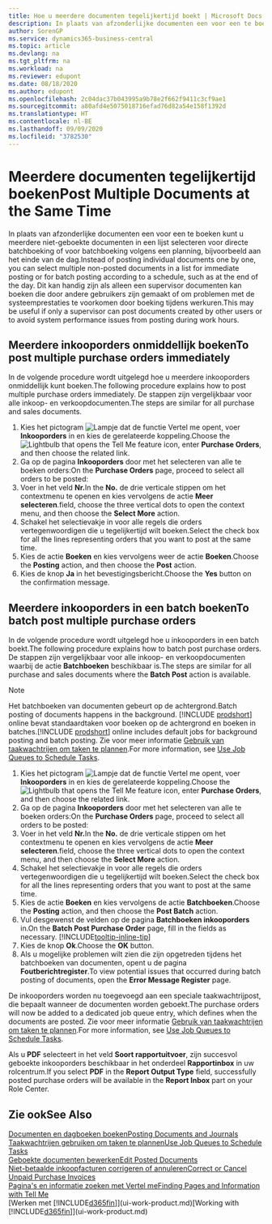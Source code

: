 ```yaml
---
title: Hoe u meerdere documenten tegelijkertijd boekt | Microsoft Docs
description: In plaats van afzonderlijke documenten een voor een te boeken kunt u meerdere niet-geboekte documenten in een lijst selecteren voor batchboeking, hetzij voor onmiddellijke boeking, hetzij gepland voor bijvoorbeeld het einde van de dag.
author: SorenGP
ms.service: dynamics365-business-central
ms.topic: article
ms.devlang: na
ms.tgt_pltfrm: na
ms.workload: na
ms.reviewer: edupont
ms.date: 08/18/2020
ms.author: edupont
ms.openlocfilehash: 2c04dac37b043995a9b78e2f662f9411c3cf9ae1
ms.sourcegitcommit: a80afd4e5075018716efad76d82a54e158f1392d
ms.translationtype: HT
ms.contentlocale: nl-BE
ms.lasthandoff: 09/09/2020
ms.locfileid: "3782530"
---
```

# <a name="post-multiple-documents-at-the-same-time"></a><span data-ttu-id="d7c77-103">Meerdere documenten tegelijkertijd boeken</span><span class="sxs-lookup"><span data-stu-id="d7c77-103">Post Multiple Documents at the Same Time</span></span>

<span data-ttu-id="d7c77-104">In plaats van afzonderlijke documenten een voor een te boeken kunt u meerdere niet-geboekte documenten in een lijst selecteren voor directe batchboeking of voor batchboeking volgens een planning, bijvoorbeeld aan het einde van de dag.</span><span class="sxs-lookup"><span data-stu-id="d7c77-104">Instead of posting individual documents one by one, you can select multiple non-posted documents in a list for immediate posting or for batch posting according to a schedule, such as at the end of the day.</span></span> <span data-ttu-id="d7c77-105">Dit kan handig zijn als alleen een supervisor documenten kan boeken die door andere gebruikers zijn gemaakt of om problemen met de systeemprestaties te voorkomen door boeking tijdens werkuren.</span><span class="sxs-lookup"><span data-stu-id="d7c77-105">This may be useful if only a supervisor can post documents created by other users or to avoid system performance issues from posting during work hours.</span></span>

## <a name="to-post-multiple-purchase-orders-immediately"></a><span data-ttu-id="d7c77-106">Meerdere inkooporders onmiddellijk boeken</span><span class="sxs-lookup"><span data-stu-id="d7c77-106">To post multiple purchase orders immediately</span></span>

<span data-ttu-id="d7c77-107">In de volgende procedure wordt uitgelegd hoe u meerdere inkooporders onmiddellijk kunt boeken.</span><span class="sxs-lookup"><span data-stu-id="d7c77-107">The following procedure explains how to post multiple purchase orders immediately.</span></span> <span data-ttu-id="d7c77-108">De stappen zijn vergelijkbaar voor alle inkoop- en verkoopdocumenten.</span><span class="sxs-lookup"><span data-stu-id="d7c77-108">The steps are similar for all purchase and sales documents.</span></span>

1. <span data-ttu-id="d7c77-109">Kies het pictogram ![Lampje dat de functie Vertel me opent](media/ui-search/search_small.png "Vertel me wat u wilt doen"), voer **Inkooporders** in en kies de gerelateerde koppeling.</span><span class="sxs-lookup"><span data-stu-id="d7c77-109">Choose the ![Lightbulb that opens the Tell Me feature](media/ui-search/search_small.png "Tell me what you want to do") icon, enter **Purchase Orders**, and then choose the related link.</span></span>
2. <span data-ttu-id="d7c77-110">Ga op de pagina **Inkooporders** door met het selecteren van alle te boeken orders:</span><span class="sxs-lookup"><span data-stu-id="d7c77-110">On the **Purchase Orders** page, proceed to select all orders to be posted:</span></span>
3. <span data-ttu-id="d7c77-111">Voer in het veld **Nr.**</span><span class="sxs-lookup"><span data-stu-id="d7c77-111">In the **No.**</span></span> <span data-ttu-id="d7c77-112">de drie verticale stippen om het contextmenu te openen en kies vervolgens de actie **Meer selecteren**.</span><span class="sxs-lookup"><span data-stu-id="d7c77-112">field, choose the three vertical dots to open the context menu, and then choose the **Select More** action.</span></span>
4. <span data-ttu-id="d7c77-113">Schakel het selectievakje in voor alle regels die orders vertegenwoordigen die u tegelijkertijd wilt boeken.</span><span class="sxs-lookup"><span data-stu-id="d7c77-113">Select the check box for all the lines representing orders that you want to post at the same time.</span></span>
5. <span data-ttu-id="d7c77-114">Kies de actie **Boeken** en kies vervolgens weer de actie **Boeken**.</span><span class="sxs-lookup"><span data-stu-id="d7c77-114">Choose the **Posting** action, and then choose the **Post** action.</span></span>
6. <span data-ttu-id="d7c77-115">Kies de knop **Ja** in het bevestigingsbericht.</span><span class="sxs-lookup"><span data-stu-id="d7c77-115">Choose the **Yes** button on the confirmation message.</span></span>

## <a name="to-batch-post-multiple-purchase-orders"></a><span data-ttu-id="d7c77-116">Meerdere inkooporders in een batch boeken</span><span class="sxs-lookup"><span data-stu-id="d7c77-116">To batch post multiple purchase orders</span></span>

<span data-ttu-id="d7c77-117">In de volgende procedure wordt uitgelegd hoe u inkooporders in een batch boekt.</span><span class="sxs-lookup"><span data-stu-id="d7c77-117">The following procedure explains how to batch post purchase orders.</span></span> <span data-ttu-id="d7c77-118">De stappen zijn vergelijkbaar voor alle inkoop- en verkoopdocumenten waarbij de actie **Batchboeken** beschikbaar is.</span><span class="sxs-lookup"><span data-stu-id="d7c77-118">The steps are similar for all purchase and sales documents where the **Batch Post** action is available.</span></span>

> [!NOTE]
> <span data-ttu-id="d7c77-119">Het batchboeken van documenten gebeurt op de achtergrond.</span><span class="sxs-lookup"><span data-stu-id="d7c77-119">Batch posting of documents happens in the background.</span></span> <span data-ttu-id="d7c77-120">[!INCLUDE [prodshort](includes/prodshort.md)] online bevat standaardtaken voor boeken op de achtergrond en boeken in batches.</span><span class="sxs-lookup"><span data-stu-id="d7c77-120">[!INCLUDE [prodshort](includes/prodshort.md)] online includes default jobs for background posting and batch posting.</span></span> <span data-ttu-id="d7c77-121">Zie voor meer informatie [Gebruik van taakwachtrijen om taken te plannen](admin-job-queues-schedule-tasks.md).</span><span class="sxs-lookup"><span data-stu-id="d7c77-121">For more information, see [Use Job Queues to Schedule Tasks](admin-job-queues-schedule-tasks.md).</span></span>

1. <span data-ttu-id="d7c77-122">Kies het pictogram ![Lampje dat de functie Vertel me opent](media/ui-search/search_small.png "Vertel me wat u wilt doen"), voer **Inkooporders** in en kies de gerelateerde koppeling.</span><span class="sxs-lookup"><span data-stu-id="d7c77-122">Choose the ![Lightbulb that opens the Tell Me feature](media/ui-search/search_small.png "Tell me what you want to do") icon, enter **Purchase Orders**, and then choose the related link.</span></span>  
2. <span data-ttu-id="d7c77-123">Ga op de pagina **Inkooporders** door met het selecteren van alle te boeken orders:</span><span class="sxs-lookup"><span data-stu-id="d7c77-123">On the **Purchase Orders** page, proceed to select all orders to be posted:</span></span>
3. <span data-ttu-id="d7c77-124">Voer in het veld **Nr.**</span><span class="sxs-lookup"><span data-stu-id="d7c77-124">In the **No.**</span></span> <span data-ttu-id="d7c77-125">de drie verticale stippen om het contextmenu te openen en kies vervolgens de actie **Meer selecteren**.</span><span class="sxs-lookup"><span data-stu-id="d7c77-125">field, choose the three vertical dots to open the context menu, and then choose the **Select More** action.</span></span>
4. <span data-ttu-id="d7c77-126">Schakel het selectievakje in voor alle regels die orders vertegenwoordigen die u tegelijkertijd wilt boeken.</span><span class="sxs-lookup"><span data-stu-id="d7c77-126">Select the check box for all the lines representing orders that you want to post at the same time.</span></span>
5. <span data-ttu-id="d7c77-127">Kies de actie **Boeken** en kies vervolgens de actie **Batchboeken**.</span><span class="sxs-lookup"><span data-stu-id="d7c77-127">Choose the **Posting** action, and then choose the **Post Batch** action.</span></span>
6. <span data-ttu-id="d7c77-128">Vul desgewenst de velden op de pagina **Batchboeken inkooporders** in.</span><span class="sxs-lookup"><span data-stu-id="d7c77-128">On the **Batch Post Purchase Order** page, fill in the fields as necessary.</span></span> [!INCLUDE[tooltip-inline-tip](includes/tooltip-inline-tip_md.md)]
7. <span data-ttu-id="d7c77-129">Kies de knop **Ok**.</span><span class="sxs-lookup"><span data-stu-id="d7c77-129">Choose the **OK** button.</span></span>
8. <span data-ttu-id="d7c77-130">Als u mogelijke problemen wilt zien die zijn opgetreden tijdens het batchboeken van documenten, opent u de pagina **Foutberichtregister**.</span><span class="sxs-lookup"><span data-stu-id="d7c77-130">To view potential issues that occurred during batch posting of documents, open the **Error Message Register** page.</span></span>

<span data-ttu-id="d7c77-131">De inkooporders worden nu toegevoegd aan een speciale taakwachtrijpost, die bepaalt wanneer de documenten worden geboekt.</span><span class="sxs-lookup"><span data-stu-id="d7c77-131">The purchase orders will now be added to a dedicated job queue entry, which defines when the documents are posted.</span></span> <span data-ttu-id="d7c77-132">Zie voor meer informatie [Gebruik van taakwachtrijen om taken te plannen](admin-job-queues-schedule-tasks.md).</span><span class="sxs-lookup"><span data-stu-id="d7c77-132">For more information, see [Use Job Queues to Schedule Tasks](admin-job-queues-schedule-tasks.md).</span></span>

<span data-ttu-id="d7c77-133">Als u **PDF** selecteert in het veld **Soort rapportuitvoer**, zijn succesvol geboekte inkooporders beschikbaar in het onderdeel **Rapportinbox** in uw rolcentrum.</span><span class="sxs-lookup"><span data-stu-id="d7c77-133">If you select **PDF** in the **Report Output Type** field, successfully posted purchase orders will be available in the **Report Inbox** part on your Role Center.</span></span>

## <a name="see-also"></a><span data-ttu-id="d7c77-134">Zie ook</span><span class="sxs-lookup"><span data-stu-id="d7c77-134">See Also</span></span>

[<span data-ttu-id="d7c77-135">Documenten en dagboeken boeken</span><span class="sxs-lookup"><span data-stu-id="d7c77-135">Posting Documents and Journals</span></span>](ui-post-documents-journals.md)  
[<span data-ttu-id="d7c77-136">Taakwachtrijen gebruiken om taken te plannen</span><span class="sxs-lookup"><span data-stu-id="d7c77-136">Use Job Queues to Schedule Tasks</span></span>](admin-job-queues-schedule-tasks.md)  
[<span data-ttu-id="d7c77-137">Geboekte documenten bewerken</span><span class="sxs-lookup"><span data-stu-id="d7c77-137">Edit Posted Documents</span></span>](across-edit-posted-document.md)  
[<span data-ttu-id="d7c77-138">Niet-betaalde inkoopfacturen corrigeren of annuleren</span><span class="sxs-lookup"><span data-stu-id="d7c77-138">Correct or Cancel Unpaid Purchase Invoices</span></span>](purchasing-how-correct-cancel-unpaid-purchase-invoices.md)  
[<span data-ttu-id="d7c77-139">Pagina's en informatie zoeken met Vertel me</span><span class="sxs-lookup"><span data-stu-id="d7c77-139">Finding Pages and Information with Tell Me</span></span>](ui-search.md)  
<span data-ttu-id="d7c77-140">[Werken met [!INCLUDE[d365fin](includes/d365fin_md.md)]](ui-work-product.md)</span><span class="sxs-lookup"><span data-stu-id="d7c77-140">[Working with [!INCLUDE[d365fin](includes/d365fin_md.md)]](ui-work-product.md)</span></span>
